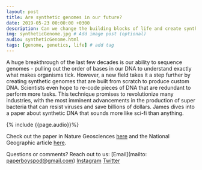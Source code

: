```yaml
---
layout: post
title: Are synthetic genomes in our future?
date: 2019-05-23 00:00:00 +0300
description: Can we change the building blocks of life and create synthetic organisms? # Add post description (shows up as description on social media posts)
img: syntheticGenome.jpg # Add image post (optional)
audio: syntheticGenome.html
tags: [genome, genetics, life] # add tag
---
```


A huge breakthrough of the last few decades is our ability to sequence genomes - pulling out the order of bases in our DNA to understand exactly what makes organisms tick. However, a new field takes it a step further by creating synthetic genomes that are built from scratch to produce custom DNA. Scientists even hope to re-code pieces of DNA that are redundant to perform more tasks. This technique promises to revolutionize many industries, with the most imminent advancements in the production of super bacteria that can resist viruses and save billions of dollars. James dives into a paper about synthetic DNA that sounds more like sci-fi than anything.

{% include {{page.audio}}%}

Check out the paper in Nature Geosciences [here](https://www.nature.com/articles/s41561-019-0362-2) and the National Geographic article [here](https://www.nature.com/articles/s41561-019-0362-2).

Questions or comments? Reach out to us: [Email](mailto: paperboyspod@gmail.com) [Instagram](https://www.instagram.com/paperboyspod/) [Twitter](https://twitter.com/PaperBoysPod)
